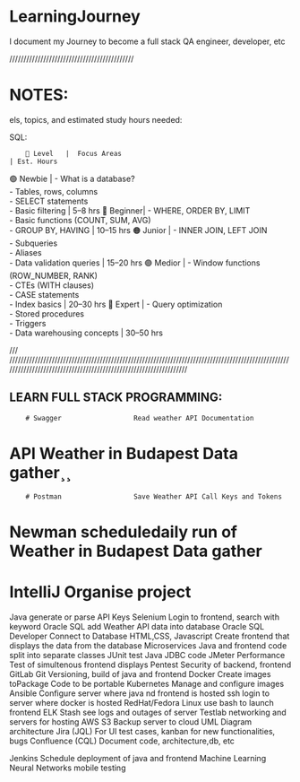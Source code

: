 # LearningJourney
I document my Journey to become a full stack QA engineer, developer, etc

////////////////////////////////////////////
# NOTES:

els, topics, and estimated study hours needed:


SQL:

        🔹 Level   |  Focus Areas	                                                                                                | Est. Hours
🟢 Newbie  |	- What is a database? <br> - Tables, rows, columns <br> - SELECT statements <br> - Basic filtering	        | 5–8 hrs
🔵 Beginner|	- WHERE, ORDER BY, LIMIT <br> - Basic functions (COUNT, SUM, AVG) <br> - GROUP BY, HAVING	                  | 10–15 hrs
🟠 Junior  |	- INNER JOIN, LEFT JOIN <br> - Subqueries <br> - Aliases <br> - Data validation queries	                    | 15–20 hrs
🟣 Medior  |	- Window functions (ROW_NUMBER, RANK) <br> - CTEs (WITH clauses) <br> - CASE statements <br> - Index basics	| 20–30 hrs
🔴 Expert  |	- Query optimization <br> - Stored procedures <br> - Triggers <br> - Data warehousing concepts	            | 30–50 hrs

/// //////////////////////////////////////////////////////////////////////////////////////////////////////////////////////////////////////////////////////////////////
## LEARN FULL STACK PROGRAMMING:

        # Swagger                  Read weather API Documentation
# API                      Weather in Budapest Data gather¸¸
        # Postman                  Save Weather API Call Keys and Tokens
# Newman                   scheduledaily run of Weather in Budapest Data gather
# IntelliJ                 Organise project
Java                     generate or parse API Keys
Selenium                 Login to frontend, search with keyword
Oracle SQL               add Weather API data into database
Oracle SQL Developer     Connect to Database
HTML,CSS, Javascript     Create frontend that displays the data from the database
Microservices            Java and frontend code split into separate classes
JUnit                    test Java JDBC code
JMeter                   Performance Test of simultenous frontend displays
Pentest                  Security of backend, frontend
GitLab                   Git Versioning, build of java and frontend
Docker                   Create images toPackage Code to be portable
Kubernetes               Manage and configure images
Ansible                  Configure server where java nd frontend is hosted
ssh                      login to server where docker is hosted
RedHat/Fedora Linux      use bash to launch frontend
ELK Stash                see logs and outages of server
Testlab                  networking and servers for hosting
AWS S3                   Backup server to cloud
UML                      Diagram architecture
Jira                     (JQL) For UI test cases, kanban for new functionalities, bugs
Confluence               (CQL) Document code, architecture,db, etc


Jenkins                  Schedule deployment of java and frontend
Machine Learning
Neural Networks
mobile testing
